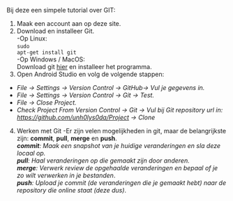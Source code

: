Bij deze een simpele tutorial over GIT:
1. Maak een account aan op deze site.
2. Download en installeer Git.<br />
-Op Linux:<br />
<code>sudo apt-get install git</code><br />
-Op Windows / MacOS:<br />
Download git <a href="https://git-scm.com/">hier</a> en installeer het programma.
3. Open Android Studio en volg de volgende stappen:
* *File -> Settings -> Version Control -> GitHub-> Vul je gegevens in.*
* *File -> Settings -> Version Control -> Git -> Test.*
* *File -> Close Project.*
* *Check Project From Version Control -> Git -> Vul bij Git repository url in: https://github.com/unh0lys0da/Project -> Clone*
4. Werken met Git
-Er zijn velen mogelijkheden in git, maar de belangrijkste zijn: **commit**, **pull**, **merge** en **push**.<br />
***commit**: Maak een snapshot van je huidige veranderingen en sla deze locaal op.*<br />
***pull**: Haal veranderingen op die gemaakt zijn door anderen.*<br />
***merge**: Verwerk review de opgehaalde veranderingen en bepaal of je zo wilt verwerken in je bestanden*.<br />
***push**: Upload je commit (de veranderingen die je gemaakt hebt) naar de repository die online staat (deze dus)*.
